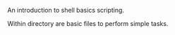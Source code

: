 An introduction to shell basics scripting.

Within directory are basic files to perform simple tasks.
